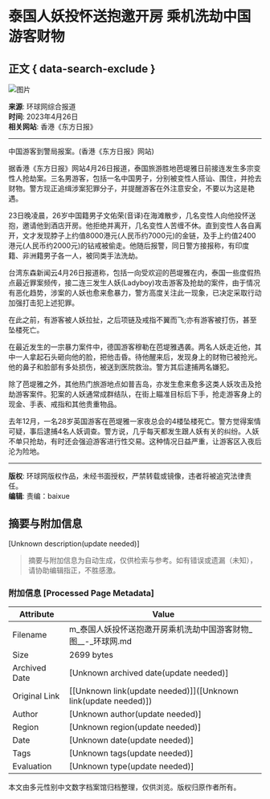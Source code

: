 # 泰国人妖投怀送抱邀开房 乘机洗劫中国游客财物

## 正文 { data-search-exclude }


![图片](//rs2.huanqiucdn.cn/huanqiu/image/m/share.jpg)

**来源**: 环球网综合报道  
**时间**: 2023年4月26日  
**相关网站**: 香港《东方日报》

---

中国游客到警局报案。(香港《东方日报》网站)

据香港《东方日报》网站4月26日报道，泰国旅游胜地芭堤雅日前接连发生多宗变性人抢劫案。三名男游客，包括一名中国男子，分别被变性人搭讪、围住，并抢去财物。警方现正追缉涉案犯罪分子，并提醒游客在外注意安全，不要以为这是艳遇。

23日晚凌晨，26岁中国籍男子文佑荣(音译)在海滩散步，几名变性人向他投怀送抱，邀请他到酒店开房。他拒绝并离开，几名变性人苦缠不休。直到变性人各自离开，文才发现脖子上约值8000港元(人民币约7000元)的金链，及手上约值2400港元(人民币约2000元)的钻戒被偷走。他随后报警，同日警方接报称，有印度籍、非洲籍男子各一人，被同类手法洗劫。

台湾东森新闻云4月26日报道称，包括一向受欢迎的芭堤雅在内，泰国一些度假热点最近罪案频传，接二连三发生人妖(Ladyboy)攻击游客及抢劫的案件，由于情况有恶化趋势，涉案的人妖也愈来愈暴力，警方高度关注此一现象，已决定采取行动加强打击犯上述犯罪。

在此之前，有游客被人妖拉扯，之后项链及戒指不翼而飞;亦有游客被打伤，甚至坠楼死亡。

在最近发生的一宗暴力案件中，德国游客穆勒在芭堤雅遇袭。两名人妖走近他，其中一人拿起石头砸向他的脸，把他击昏。待他醒来后，发现身上的财物已被抢光。他的鼻子和脸部有多处损伤，被送到医院救治。警方其后逮捕两名嫌犯。

除了芭堤雅之外，其他热门旅游地点如普吉岛，亦发生愈来愈多这类人妖攻击及抢劫游客案件。犯案的人妖通常成群结队，在街上瞄准目标后下手，抢走游客身上的现金、手表、戒指和其他贵重物品。

去年12月，一名28岁英国游客在芭堤雅一家夜总会的4楼坠楼死亡。警方觉得案情可疑，事后逮捕4名人妖调查。警方说，几乎每天都发生跟人妖有关的纠纷。人妖不单只抢劫，有时还会强迫游客进行性交易。这种情况日益严重，让游客区入夜后沦为险地。

---

**版权**: 环球网版权作品，未经书面授权，严禁转载或镜像，违者将被追究法律责任。  
**编辑**: 责编：baixue
<!-- tcd_original_link https://m.huanqiu.com/article/9CaKrnJV1uC -->


## 摘要与附加信息

<!-- tcd_abstract -->
[Unknown description(update needed)]
<!-- tcd_abstract_end -->

> 摘要与附加信息为自动生成，仅供检索与参考。如有错误或遗漏（未知），请协助编辑指正，不胜感激。

### 附加信息 [Processed Page Metadata]

| Attribute       | Value                                  |
|-----------------|----------------------------------------|
| Filename        | m_泰国人妖投怀送抱邀开房乘机洗劫中国游客财物_图__-_环球网.md                             |
| Size            | 2699 bytes                           |
| Archived Date   | [Unknown archived date(update needed)]                             |
| Original Link   | [[Unknown link(update needed)]]([Unknown link(update needed)])                       |
| Author          | [Unknown author(update needed)]                               |
| Region          | [Unknown region(update needed)]                               |
| Date            | [Unknown date(update needed)]                                 |
| Tags            | [Unknown tags(update needed)]                                 |
| Evaluation            | [Unknown type(update needed)]                                 |
<!-- tcd_table_end -->

本文由多元性别中文数字档案馆归档整理，仅供浏览。版权归原作者所有。
